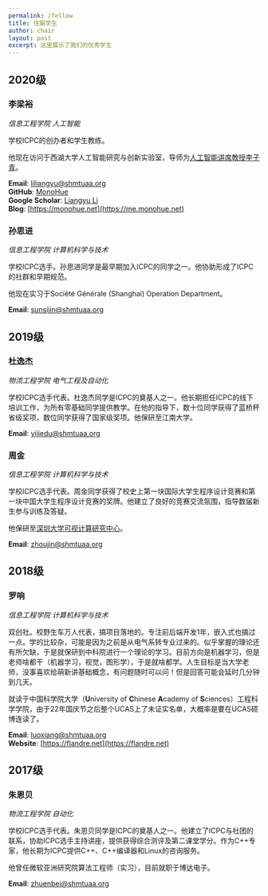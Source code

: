 ```yaml
---
permalink: /fellow
title: 往届学生
author: chair
layout: post
excerpt: 这里展示了我们的优秀学生
---
```


## 2020级

### 李梁裕

_信息工程学院 人工智能_

学校ICPC的创办者和学生教练。

他现在访问于西湖大学人工智能研究与创新实验室，导师为[人工智能讲席教授李子青](https://www.westlake.edu.cn/ffaculty/stan-zq-li.html)。

**Email**: [liliangyu@shmtuaa.org](mailto:liliangyu@shmtuaa.org)  
**GitHub**: [MonoHue](https://github.com/MonoHue)  
**Google Scholar**: [Liangyu Li](https://scholar.google.com/citations?user=AcMka74AAAAJ)  
**Blog**: [https://monohue.net](https://me.monohue.net)

### 孙思进

_信息工程学院 计算机科学与技术_

学校ICPC选手。孙思进同学是最早期加入ICPC的同学之一。他协助形成了ICPC的社群和早期规范。

他现在实习于Société Générale (Shanghai) Operation Department。

**Email**: [sunsijin@shmtuaa.org](mailto:sunsijin@shmtuaa.org)

## 2019级

###  杜逸杰

_物流工程学院 电气工程及自动化_

学校ICPC选手代表。杜逸杰同学是ICPC的奠基人之一。他长期担任ICPC的线下培训工作，为所有零基础同学提供教学。在他的指导下，数十位同学获得了蓝桥杯省级奖项，数位同学获得了国家级奖项。他保研至江南大学。

**Email**: [yijiedu@shmtuaa.org](mailto:yijiedu@shmtuaa.org)

### 周金

_信息工程学院 计算机科学与技术_

学校ICPC选手代表。周金同学获得了校史上第一块国际大学生程序设计竞赛和第一块中国大学生程序设计竞赛的奖牌。他建立了良好的竞赛交流氛围，指导数届新生参与训练及答疑。

他保研至[深圳大学可视计算研究中心](http://vcc.tech/)。

**Email**: [zhoujin@shmtuaa.org](mailto:zhoujin@shmtuaa.org)

## 2018级

### 罗响

_信息工程学院 计算机科学与技术_

双创社。校野生车万人代表，搞项目落地的。专注前后端开发1年，嵌入式也搞过一点。学的比较杂，可能是因为之前是从电气系转专业过来的。似乎掌握的理论还有所欠缺，于是就保研到中科院进行一个理论的学习。目前方向是机器学习，但是老师啥都干（机器学习，视觉，图形学），于是就啥都学。人生目标是当大学老师，没事喜欢给萌新讲基础概念，有问题随时可以问！但是回答可能会延时几分钟到几天。

就读于中国科学院大学（**U**niversity of **C**hinese **A**cademy of **S**ciences）工程科学学院，由于22年国庆节之后整个UCAS上了未证实名单，大概率是要在UCAS硕博连读了。

**Email**: [luoxiang@shmtuaa.org](mailto:luoxiang@shmtuaa.org)  
**Website**: [https://flandre.net](https://flandre.net)

## 2017级

### 朱恩贝

_物流工程学院 自动化_

学校ICPC选手代表。朱恩贝同学是ICPC的奠基人之一。他建立了ICPC与社团的联系，协助ICPC选手主持讲座，提供获得综合测评及第二课堂学分。作为C++专家，他长期为ICPC提供C++、C++编译器和Linux的咨询服务。

他曾任微软亚洲研究院算法工程师（实习），目前就职于博达电子。

**Email**: [zhuenbei@shmtuaa.org](mailto:zhuenbei@shmtuaa.org)

